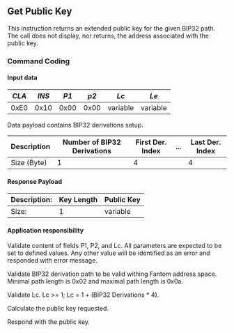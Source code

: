 ## Get Public Key

This instruction returns an extended public key for the given BIP32 path. The call does not
display, nor returns, the address associated with the public key.

### Command Coding

#### Input data

| *CLA* | *INS* | *P1* | *p2* |   *Lc*   |   *Le*   |
|-------|-------|------|------|----------|----------|
|  0xE0 |  0x10 | 0x00 | 0x00 | variable | variable |

Data payload contains BIP32 derivations setup.

| Description | Number of BIP32 Derivations | First Der. Index | ... | Last Der. Index | 
|-------------|-----------------------------|------------------|-----|-----------------|
| Size (Byte) |    1                        |        4         |     |       4         |

#### Response Payload

|Description: | Key Length     | Public Key  |
|-------------|----------------|-------------|
|Size:        |   1            | variable    |

#### Application responsibility

Validate content of fields P1, P2, and Lc. All parameters are expected
to be set to defined values. Any other value will be identified
as an error and responded with error message.

Validate BIP32 derivation path to be valid withing Fantom address space.
Minimal path length is 0x02 and maximal path length is 0x0a.

Validate Lc. Lc >= 1; Lc = 1 + (BIP32 Derivations * 4).
 
Calculate the public key requested.

Respond with the public key.
